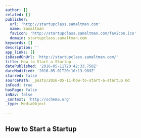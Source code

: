 ```yaml
---
author: []
related: []
publisher:
  url: 'http://startupclass.samaltman.com'
  name: Samaltman
  favicon: 'http://startupclass.samaltman.com/favicon.ico'
  domain: startupclass.samaltman.com
keywords: []
description: ''
app_links: []
isBasedOnUrl: 'http://startupclass.samaltman.com/'
title: How to Start a Startup
datePublished: '2016-05-11T20:42:33.750Z'
dateModified: '2016-05-01T20:10:13.989Z'
starred: false
sourcePath: _posts/2016-05-11-how-to-start-a-startup.md
inFeed: true
hasPage: false
inNav: false
_context: 'http://schema.org'
_type: MediaObject

---
```

<article style=""><h1>How to Start a Startup</h1></article>